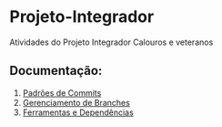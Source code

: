 # Projeto-Integrador
Atividades do Projeto Integrador Calouros e veteranos


## Documentação:

1. [Padrões de Commits](PadraoCommit.md)
2. [Gerenciamento de Branches](GerenciamentoBranch.md)
3. [Ferramentas e Dependências](Ferramentas_e_dependencias.md)


